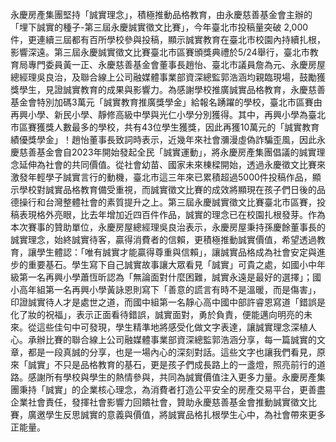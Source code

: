 永慶房產集團堅持「誠實理念」，積極推動品格教育，由永慶慈善基金會主辦的「埋下誠實的種子-第三屆永慶誠實徵文比賽」，今年臺北市投稿量突破 2,000 件，更連續三屆都有百所學校參與投稿，顯示誠實教育在臺北市校園內持續扎根，影響深遠。第三屆永慶誠實徵文比賽臺北市區賽頒獎典禮於5/24舉行，臺北市教育局專門委員黃一正、永慶慈善基金會董事長趙怡、臺北市議員詹為元、永慶房屋總經理吳良治，及聯合線上公司融媒體事業部資深總監郭浩涵均親臨現場，鼓勵獲獎學生，見證誠實教育的成果與影響力。為感謝學校推廣誠實品格教育，永慶慈善基金會特別加碼3萬元「誠實教育推廣獎學金」給報名踴躍的學校，臺北市區賽由再興小學、新民小學、靜修高級中學與光仁小學分別獲得。其中，再興小學為臺北市區賽獲獎人數最多的學校，共有43位學生獲獎，因此再獲10萬元的「誠實教育績優獎學金」！趙怡董事長致詞時表示，近幾年來社會瀰漫虛偽詐騙歪風，因此永慶慈善基金會自2023年開始發起全民「誠實運動」，將永慶房產集團倡議的誠實理念延伸為社會的共同價值。從社會幼苗、國家未來棟樑開始，透過永慶徵文比賽來激發年輕學子誠實言行的動機，臺北市這三年來已累積超過5000件投稿作品，顯示學校對誠實品格教育備受重視，而誠實徵文比賽的成效將顯現在孩子們日後的品德操行和台灣整體社會的素質提升之上。第三屆永慶誠實徵文比賽臺北市區賽，投稿表現格外亮眼，比去年增加近四百件作品，誠實的理念已在校園扎根發芽。作為本次賽事的贊助單位，永慶房屋總經理吳良治表示，永慶房屋秉持孫慶餘董事長的誠實理念，始終誠實待客，贏得消費者的信賴，更積極推動誠實價值，希望透過教育，讓學生體認：「唯有誠實才能贏得尊重與信賴」，讓誠實品格成為社會安定與進步的重要基石。學生寫下自己誠實故事讓大眾看見「誠實」可貴之處，如國小中年級第一名再興小學蕭恆昕認為「無論面對什麼困難，誠實永遠是最好的選擇」；國小高年組第一名再興小學黃詠恩則寫下「善意的謊言有時不是溫暖，而是傷害」，印證誠實待人才是處世之道，而國中組第一名靜心高中國中部許睿恩寫道「錯誤是化了妝的祝福」，表示正面看待錯誤，誠實面對，勇於負責，便能邁向明亮的未來。從這些佳句中可發現，學生精準地將感受化做文字表達，讓誠實理念深植人心。承辦比賽的聯合線上公司融媒體事業部資深總監郭浩涵分享，每一篇誠實的文章，都是一段真誠的分享，也是一場內心的深刻對話。這些文字也讓我們看見，原來「誠實」不只是品格教育的基石，更是孩子們成長路上的一盞燈，照亮前行的道路。感謝所有學校與學生的熱情參與，共同為誠實價值注入更多力量。永慶房產集團秉持「誠實」的企業核心理念，為消費者打造公平安全的房產交易平台，更善盡企業社會責任，發揮社會影響力回饋社會，贊助永慶慈善基金會推動誠實徵文比賽，廣邀學生反思誠實的意義與價值，將誠實品格扎根學生心中，為社會帶來更多正能量。